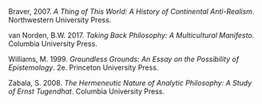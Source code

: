 Braver, 2007. *A Thing of This World: A History of Continental Anti-Realism*. Northwestern University Press.

van Norden, B.W. 2017. *Taking Back Philosophy: A Multicultural Manifesto*. Columbia University Press.

Williams, M. 1999. *Groundless Grounds: An Essay on the Possibility of Epistemology*. 2e. Princeton University Press.

Zabala, S. 2008. *The Hermeneutic Nature of Analytic Philosophy: A Study of Ernst Tugendhat*. Columbia University Press.

